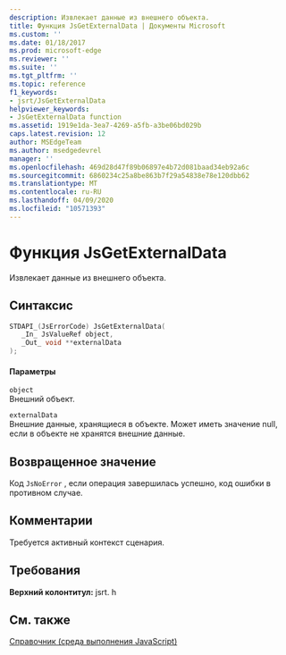 ```yaml
---
description: Извлекает данные из внешнего объекта.
title: Функция JsGetExternalData | Документы Microsoft
ms.custom: ''
ms.date: 01/18/2017
ms.prod: microsoft-edge
ms.reviewer: ''
ms.suite: ''
ms.tgt_pltfrm: ''
ms.topic: reference
f1_keywords:
- jsrt/JsGetExternalData
helpviewer_keywords:
- JsGetExternalData function
ms.assetid: 1919e1da-3ea7-4269-a5fb-a3be06bd029b
caps.latest.revision: 12
author: MSEdgeTeam
ms.author: msedgedevrel
manager: ''
ms.openlocfilehash: 469d28d47f89b06897e4b72d081baad34eb92a6c
ms.sourcegitcommit: 6860234c25a8be863b7f29a54838e78e120dbb62
ms.translationtype: MT
ms.contentlocale: ru-RU
ms.lasthandoff: 04/09/2020
ms.locfileid: "10571393"
---
```

# Функция JsGetExternalData
Извлекает данные из внешнего объекта.  
  
## Синтаксис  
  
```cpp  
STDAPI_(JsErrorCode) JsGetExternalData(  
   _In_ JsValueRef object,  
   _Out_ void **externalData  
);  
```  
  
#### Параметры  
 `object`  
 Внешний объект.  
  
 `externalData`  
 Внешние данные, хранящиеся в объекте. Может иметь значение null, если в объекте не хранятся внешние данные.  
  
## Возвращенное значение  
 Код `JsNoError` , если операция завершилась успешно, код ошибки в противном случае.  
  
## Комментарии  
 Требуется активный контекст сценария.  
  
## Требования  
 **Верхний колонтитул:** jsrt. h  
  
## См. также  
 [Справочник (среда выполнения JavaScript)](../chakra-hosting/reference-javascript-runtime.md)